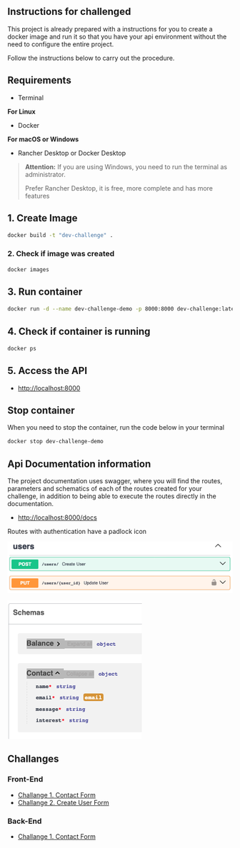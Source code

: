 ## Instructions for challenged

This project is already prepared with a instructions for you to create a docker image and run it so that you have your api environment without the need to configure the entire project.

Follow the instructions below to carry out the procedure.


## Requirements

- Terminal

**For Linux**
- Docker

**For macOS or Windows**
- Rancher Desktop or Docker Desktop 

> **Attention:** If you are using Windows, you need to run the terminal as administrator.
>
> Prefer Rancher Desktop, it is free, more complete and has more features

## 1. Create Image

```bash
docker build -t "dev-challenge" .
```

### 2. Check if image was created

```bash
docker images
```
## 3. Run container

```bash
docker run -d --name dev-challenge-demo -p 8000:8000 dev-challenge:latest
```

## 4. Check if container is running

```bash
docker ps
```

## 5. Access the API

- [http://localhost:8000](http://localhost:8000)

## Stop container

When you need to stop the container, run the code below in your terminal

```bash
docker stop dev-challenge-demo
```

## Api Documentation information

The project documentation uses swagger, where you will find the routes, parameters and schematics of each of the routes created for your challenge, in addition to being able to execute the routes directly in the documentation.

- [http://localhost:8000/docs](http://localhost:8000/docs)

Routes with authentication have a padlock icon

![Routes with authentication](images/swagger_example_auth.png "Routes with authentication have a padlock icon")

![Schema Example](images/schema_example_contact.png "Simple example of a schema")

## Challanges

### Front-End

- [Challange 1. Contact Form](challange_frontend1.md)
- [Challange 2. Create User Form](challange_frontend2.md)
 
### Back-End

- [Challange 1. Contact Form](challange_backend1.md)